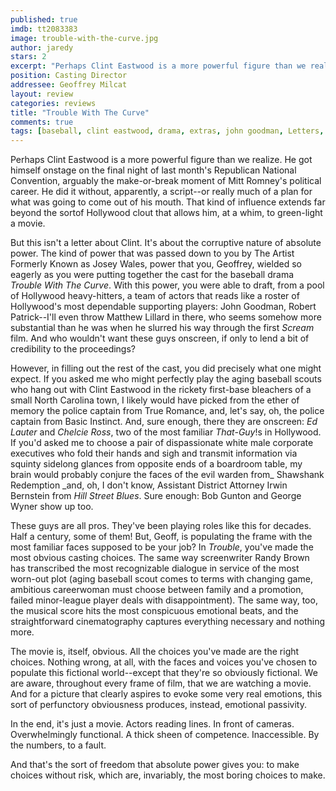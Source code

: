 ```yaml
---
published: true
imdb: tt2083383
image: trouble-with-the-curve.jpg
author: jaredy
stars: 2
excerpt: "Perhaps Clint Eastwood is a more powerful figure than we realize."
position: Casting Director
addressee: Geoffrey Milcat
layout: review
categories: reviews
title: "Trouble With The Curve"
comments: true
tags: [baseball, clint eastwood, drama, extras, john goodman, Letters, sports]
---
```

Perhaps Clint Eastwood is a more powerful figure than we realize. He got himself onstage on the final night of last month's Republican National Convention, arguably the make-or-break moment of Mitt Romney's political career. He did it without, apparently, a script--or really much of a plan for what was going to come out of his mouth. That kind of influence extends far beyond the sortof Hollywood clout that allows him, at a whim, to green-light a movie.

But this isn't a letter about Clint. It's about the corruptive nature of absolute power. The kind of power that was passed down to you by The Artist Formerly Known as Josey Wales, power that you, Geoffrey, wielded so eagerly as you were putting together the cast for the baseball drama _Trouble With The Curve_. With this power, you were able to draft, from a pool of Hollywood heavy-hitters, a team of actors that reads like a roster of Hollywood's most dependable supporting players: John Goodman, Robert Patrick--I'll even throw Matthew Lillard in there, who seems somehow more substantial than he was when he slurred his way through the first _Scream_ film. And who wouldn't want these guys onscreen, if only to lend a bit of credibility to the proceedings?

However, in filling out the rest of the cast, you did precisely what one might expect. If you asked me who might perfectly play the aging baseball scouts who hang out with Clint Eastwood in the rickety first-base bleachers of a small North Carolina town, I likely would have picked from the ether of memory the police captain from True Romance, and, let's say, oh, the police captain from Basic Instinct. And, sure enough, there they are onscreen: _Ed Lauter_ and _Chelcie Ross_, two of the most familiar _That-Guy_!s in Hollywood. If you'd asked me to choose a pair of dispassionate white male corporate executives who fold their hands and sigh and transmit information via squinty sidelong glances from opposite ends of a boardroom table, my brain would probably conjure the faces of the evil warden from_ Shawshank Redemption _and, oh, I don't know, Assistant District Attorney Irwin Bernstein from _Hill Street Blues_. Sure enough: Bob Gunton and George Wyner show up too.

These guys are all pros. They've been playing roles like this for decades. Half a century, some of them! But, Geoff, is populating the frame with the most familiar faces supposed to be your job? In _Trouble_, you've made the most obvious casting choices. The same way screenwriter Randy Brown has transcribed the most recognizable dialogue in service of the most worn-out plot (aging baseball scout comes to terms with changing game, ambitious careerwoman must choose between family and a promotion, failed minor-league player deals with disappointment). The same way, too, the musical score hits the most conspicuous emotional beats, and the straightforward cinematography captures everything necessary and nothing more.

The movie is, itself, obvious. All the choices you've made are the right choices. Nothing wrong, at all, with the faces and voices you've chosen to populate this fictional world--except that they're so obviously fictional. We are aware, throughout every frame of film, that we are watching a movie. And for a picture that clearly aspires to evoke some very real emotions, this sort of perfunctory obviousness produces, instead, emotional passivity.

In the end, it's just a movie. Actors reading lines. In front of cameras. Overwhelmingly functional. A thick sheen of competence. Inaccessible. By the numbers, to a fault. 

And that's the sort of freedom that absolute power gives you: to make choices without risk, which are, invariably, the most boring choices to make.